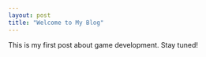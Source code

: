 ```yaml
---
layout: post
title: "Welcome to My Blog"
---
```

This is my first post about game development. Stay tuned!
